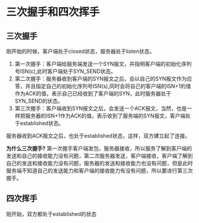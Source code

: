 # 三次握手和四次挥手

## 三次握手
刚开始的时候，客户端处于closed状态，服务器处于listen状态。
1. 第一次握手：客户端给服务端发送一个SYN报文，并指明客户端的初始化序列号ISN(c),此时客户端处于SYN_SEND状态。
2. 第二次握手：服务器收到客户端的SYN报文之后，会以自己的SYN报文作为应答，并且指定自己的初始化序列号ISN(s),同时会将自己的客户端的ISN+1的值作为ACK的值，表示自己已经收到了客户端的SYN，此时服务器处于SYN_SEND的状态。
3. 第三次握手：客户端收到SYN报文之后，会发送一个ACK报文，当然，也是一样把服务器的ISN+1作为ACK的值，表示收到了服务端的SYN报文，客户端处于established状态。

服务器收到ACK报文之后，也处于established状态，这样，双方建立起了连接。

**为什么三次握手?**
第一次握手客户端发包，服务器接收，所以服务了解到客户端的发送和自己的接收能力没有问题，第二次服务器发送，客户端接收，客户端了解到自己的发送和接收能力没有问题，服务器的发送和接收能力也没有问题，但是此时服务端不知道自己的发送能力和客户端的接收能力有没有问题，所以要进行第三次握手。

## 四次挥手
刚开始，双方都处于established的状态